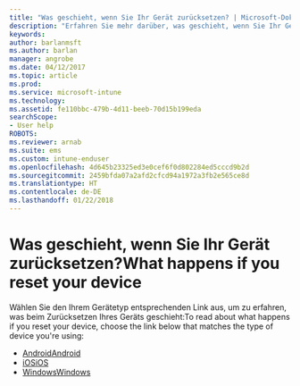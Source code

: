 ```yaml
---
title: "Was geschieht, wenn Sie Ihr Gerät zurücksetzen? | Microsoft-Dokumentation"
description: "Erfahren Sie mehr darüber, was geschieht, wenn Sie Ihr Gerät für jede der von Intune unterstützten Plattformen zurücksetzen."
keywords: 
author: barlanmsft
ms.author: barlan
manager: angrobe
ms.date: 04/12/2017
ms.topic: article
ms.prod: 
ms.service: microsoft-intune
ms.technology: 
ms.assetid: fe110bbc-479b-4d11-beeb-70d15b199eda
searchScope:
- User help
ROBOTS: 
ms.reviewer: arnab
ms.suite: ems
ms.custom: intune-enduser
ms.openlocfilehash: 4d645b23325ed3e0cef6f0d802284ed5cccd9b2d
ms.sourcegitcommit: 2459bfda07a2afd2cfcd94a1972a3fb2e565ce8d
ms.translationtype: HT
ms.contentlocale: de-DE
ms.lasthandoff: 01/22/2018
---
```

# <a name="what-happens-if-you-reset-your-device"></a><span data-ttu-id="fef4e-104">Was geschieht, wenn Sie Ihr Gerät zurücksetzen?</span><span class="sxs-lookup"><span data-stu-id="fef4e-104">What happens if you reset your device</span></span>

<span data-ttu-id="fef4e-105">Wählen Sie den Ihrem Gerätetyp entsprechenden Link aus, um zu erfahren, was beim Zurücksetzen Ihres Geräts geschieht:</span><span class="sxs-lookup"><span data-stu-id="fef4e-105">To read about what happens if you reset your device, choose the link below that matches the type of device you're using:</span></span>

- [<span data-ttu-id="fef4e-106">Android</span><span class="sxs-lookup"><span data-stu-id="fef4e-106">Android</span></span>](what-happens-if-you-reset-your-device-using-the-company-portal-android.md)
- [<span data-ttu-id="fef4e-107">iOS</span><span class="sxs-lookup"><span data-stu-id="fef4e-107">iOS</span></span>](what-happens-if-you-reset-your-device-using-the-company-portal-ios.md)
- [<span data-ttu-id="fef4e-108">Windows</span><span class="sxs-lookup"><span data-stu-id="fef4e-108">Windows</span></span>](what-happens-if-you-reset-your-device-using-the-company-portal-windows.md)
